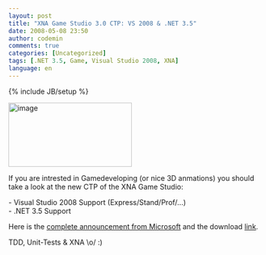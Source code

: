 ```yaml
---
layout: post
title: "XNA Game Studio 3.0 CTP: VS 2008 & .NET 3.5"
date: 2008-05-08 23:50
author: codemin
comments: true
categories: [Uncategorized]
tags: [.NET 3.5, Game, Visual Studio 2008, XNA]
language: en
---
```

{% include JB/setup %}
<p><a href="http://code-inside.de/blog-in/wp-content/uploads/image22.png"><img style="border-top-width: 0px; border-left-width: 0px; border-bottom-width: 0px; border-right-width: 0px" height="127" alt="image" src="http://code-inside.de/blog-in/wp-content/uploads/image-thumb22.png" width="244" border="0" /></a></p>  <p>If you are intrested in Gamedeveloping (or nice 3D anmations) you should take a look at the new CTP of the XNA Game Studio:</p>  <p>- Visual Studio 2008 Support (Express/Stand/Prof/...)   <br />- .NET 3.5 Support </p>  <p>Here is the <a href="http://blogs.msdn.com/xna/archive/2008/05/07/announcing-xna-game-studio-3-0-community-technical-preview-ctp.aspx">complete announcement from Microsoft</a> and the download <a href="http://www.microsoft.com/downloads/details.aspx?FamilyId=DF4AF56A-58A7-474C-BFD0-7CF8ED3036A3&amp;displaylang=en">link</a>.</p>  <p>TDD, Unit-Tests &amp; XNA \o/ :)</p>

